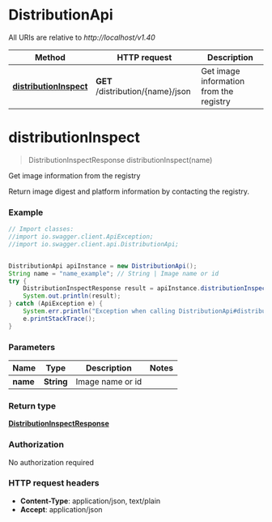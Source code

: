 # DistributionApi

All URIs are relative to *http://localhost/v1.40*

Method | HTTP request | Description
------------- | ------------- | -------------
[**distributionInspect**](DistributionApi.md#distributionInspect) | **GET** /distribution/{name}/json | Get image information from the registry


<a name="distributionInspect"></a>
# **distributionInspect**
> DistributionInspectResponse distributionInspect(name)

Get image information from the registry

Return image digest and platform information by contacting the registry. 

### Example
```java
// Import classes:
//import io.swagger.client.ApiException;
//import io.swagger.client.api.DistributionApi;


DistributionApi apiInstance = new DistributionApi();
String name = "name_example"; // String | Image name or id
try {
    DistributionInspectResponse result = apiInstance.distributionInspect(name);
    System.out.println(result);
} catch (ApiException e) {
    System.err.println("Exception when calling DistributionApi#distributionInspect");
    e.printStackTrace();
}
```

### Parameters

Name | Type | Description  | Notes
------------- | ------------- | ------------- | -------------
 **name** | **String**| Image name or id |

### Return type

[**DistributionInspectResponse**](DistributionInspectResponse.md)

### Authorization

No authorization required

### HTTP request headers

 - **Content-Type**: application/json, text/plain
 - **Accept**: application/json

